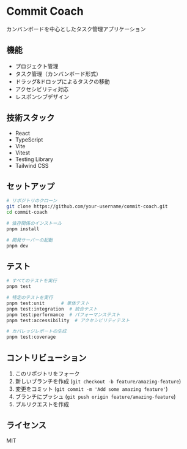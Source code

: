# Commit Coach

カンバンボードを中心としたタスク管理アプリケーション

## 機能

- プロジェクト管理
- タスク管理（カンバンボード形式）
- ドラッグ&ドロップによるタスクの移動
- アクセシビリティ対応
- レスポンシブデザイン

## 技術スタック

- React
- TypeScript
- Vite
- Vitest
- Testing Library
- Tailwind CSS

## セットアップ

```bash
# リポジトリのクローン
git clone https://github.com/your-username/commit-coach.git
cd commit-coach

# 依存関係のインストール
pnpm install

# 開発サーバーの起動
pnpm dev
```

## テスト

```bash
# すべてのテストを実行
pnpm test

# 特定のテストを実行
pnpm test:unit      # 単体テスト
pnpm test:integration  # 統合テスト
pnpm test:performance  # パフォーマンステスト
pnpm test:accessibility  # アクセシビリティテスト

# カバレッジレポートの生成
pnpm test:coverage
```

## コントリビューション

1. このリポジトリをフォーク
2. 新しいブランチを作成 (`git checkout -b feature/amazing-feature`)
3. 変更をコミット (`git commit -m 'Add some amazing feature'`)
4. ブランチにプッシュ (`git push origin feature/amazing-feature`)
5. プルリクエストを作成

## ライセンス

MIT